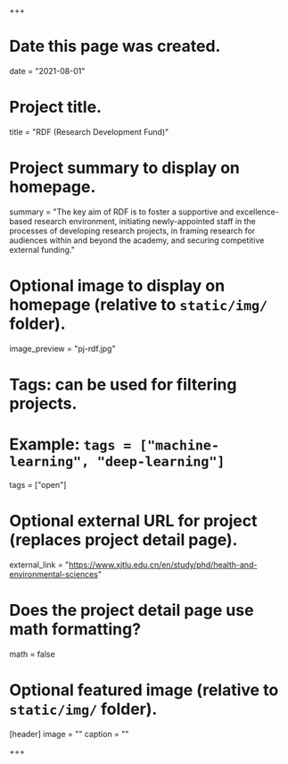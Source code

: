 +++
# Date this page was created.
date = "2021-08-01"

# Project title.
title = "RDF (Research Development Fund)"

# Project summary to display on homepage.
summary = "The key aim of RDF is to foster a supportive and excellence-based research environment, initiating newly-appointed staff in the processes of developing research projects, in framing research for audiences within and beyond the academy, and securing competitive external funding."

# Optional image to display on homepage (relative to `static/img/` folder).
image_preview = "pj-rdf.jpg"

# Tags: can be used for filtering projects.
# Example: `tags = ["machine-learning", "deep-learning"]`
tags = ["open"]

# Optional external URL for project (replaces project detail page).
external_link = "https://www.xjtlu.edu.cn/en/study/phd/health-and-environmental-sciences"

# Does the project detail page use math formatting?
math = false

# Optional featured image (relative to `static/img/` folder).
[header]
image = ""
caption = ""

+++

